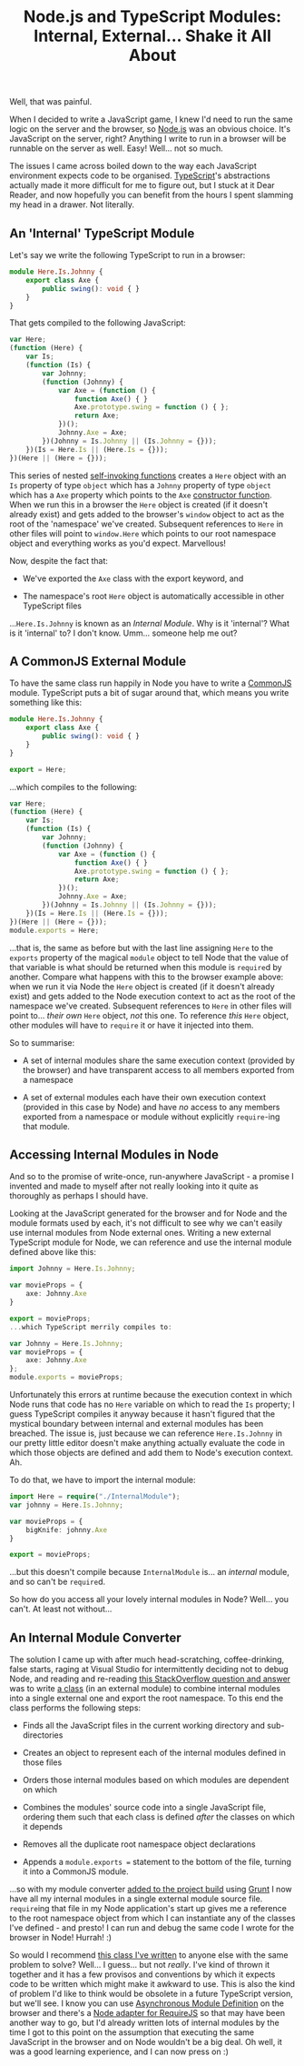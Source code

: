 ﻿---
layout: post
title: Node.js and TypeScript Modules&#58; Internal, External... Shake it All About
excerpt: When I decided to write a JavaScript game, I knew I'd need to run the same logic on the server and the browser, so Node.js was an obvious choice. It's JavaScript on the server, right? Anything I write to run in a browser will be runnable on the server as well. Easy! Well… not so much. Here's the misunderstandings and problems I faced, along with my solution.
tags: [JavaScript, TypeScript, Node.js]
---

Well, that was painful.

When I decided to write a JavaScript game, I knew I'd need to run the same logic on the server and 
the browser, so [Node.js](https://nodejs.org) was an obvious choice. It's JavaScript on the server,
right? Anything I write to run in a browser will be runnable on the server as well. Easy! Well... 
not so much.

The issues I came across boiled down to the way each JavaScript environment expects code to be
organised. [TypeScript](https://www.typescriptlang.org)'s abstractions actually made it more 
difficult for me to figure out, but I stuck at it Dear Reader, and now hopefully you can benefit 
from the hours I spent slamming my head in a drawer. Not literally.

## An 'Internal' TypeScript Module

Let's say we write the following TypeScript to run in a browser:

```typescript
module Here.Is.Johnny {
    export class Axe {
        public swing(): void { }
    }
}
```

That gets compiled to the following JavaScript:

```javascript
var Here;
(function (Here) {
    var Is;
    (function (Is) {
        var Johnny;
        (function (Johnny) {
            var Axe = (function () {
                function Axe() { }
                Axe.prototype.swing = function () { };
                return Axe;
            })();
            Johnny.Axe = Axe;
        })(Johnny = Is.Johnny || (Is.Johnny = {}));
    })(Is = Here.Is || (Here.Is = {}));
})(Here || (Here = {}));
```

This series of nested [self-invoking functions](https://www.w3schools.com/js/js_function_definition.asp) 
creates a `Here` object with an `Is` property of type `object` which has a `Johnny` property of 
type `object` which has a `Axe` property which points to the `Axe` 
[constructor function](https://javascript.info/constructor-new#:~:text=Constructor%20functions%20or%2C%20briefly%2C%20constructors,populated%20one%20at%20the%20end.). 
When we run this in a browser the `Here` object is created (if it doesn't already exist) and gets 
added to the browser's `window` object to act as the root of the 'namespace' we've created. 
Subsequent references to `Here` in other files will point to `window.Here` which points to our 
root namespace object and everything works as you'd expect. Marvellous!

Now, despite the fact that:

- We've exported the `Axe` class with the export keyword, and

- The namespace's root `Here` object is automatically accessible in other TypeScript files

...`Here.Is.Johnny` is known as an *Internal Module*. Why is it 'internal'? What is it 'internal' 
to? I don't know. Umm... someone help me out?

## A CommonJS External Module

To have the same class run happily in Node you have to write a [CommonJS](https://wiki.commonjs.org/wiki/CommonJS) 
module. TypeScript puts a bit of sugar around that, which means you write something like this:

```typescript
module Here.Is.Johnny {
    export class Axe {
        public swing(): void { }
    }
}

export = Here;
```

...which compiles to the following:

```javascript
var Here;
(function (Here) {
    var Is;
    (function (Is) {
        var Johnny;
        (function (Johnny) {
            var Axe = (function () {
                function Axe() { }
                Axe.prototype.swing = function () { };
                return Axe;
            })();
            Johnny.Axe = Axe;
        })(Johnny = Is.Johnny || (Is.Johnny = {}));
    })(Is = Here.Is || (Here.Is = {}));
})(Here || (Here = {}));
module.exports = Here;
```

...that is, the same as before but with the last line assigning `Here` to the `exports` property 
of the magical `module` object to tell Node that the value of that variable is what should be 
returned when this module is `require`d by another. Compare what happens with this to the browser 
example above: when we run it via Node the `Here` object is created (if it doesn't already exist)
and gets added to the Node execution context to act as the root of the namespace we've created. 
Subsequent references to `Here` in other files will point to... *their own* `Here` object, *not*
this one. To reference *this* `Here` object, other modules will have to `require` it or have it 
injected into them.

So to summarise:

- A set of internal modules share the same execution context (provided by the browser) and have 
  transparent access to all members exported from a namespace

- A set of external modules each have their own execution context (provided in this case by Node) 
  and have *no* access to any members exported from a namespace or module without explicitly 
  `require`-ing that module.

## Accessing Internal Modules in Node

And so to the promise of write-once, run-anywhere JavaScript - a promise I invented and made to 
myself after not really looking into it quite as thoroughly as perhaps I should have.

Looking at the JavaScript generated for the browser and for Node and the module formats used by 
each, it's not difficult to see why we can't easily use internal modules from Node external ones. 
Writing a new external TypeScript module for Node, we can reference and use the internal module 
defined above like this:

```typescript
import Johnny = Here.Is.Johnny;

var movieProps = {
    axe: Johnny.Axe
}

export = movieProps;
...which TypeScript merrily compiles to:

var Johnny = Here.Is.Johnny;
var movieProps = {
    axe: Johnny.Axe
};
module.exports = movieProps;
```

Unfortunately this errors at runtime because the execution context in which Node runs that code has
no `Here` variable on which to read the `Is` property; I guess TypeScript compiles it anyway 
because it hasn't figured that the mystical boundary between internal and external modules has been
breached. The issue is, just because we can reference `Here.Is.Johnny` in our pretty little editor 
doesn't make anything actually evaluate the code in which those objects are defined and add them to
Node's execution context. Ah.

To do that, we have to import the internal module:

```typescript
import Here = require("./InternalModule");
var johnny = Here.Is.Johnny;

var movieProps = {
    bigKnife: johnny.Axe
}

export = movieProps;
```

...but this doesn't compile because `InternalModule` is... an *internal* module, and so can't be 
`require`d.

So how do you access all your lovely internal modules in Node? Well... you can't. At least not 
without...

## An Internal Module Converter

The solution I came up with after much head-scratching, coffee-drinking, false starts, raging at 
Visual Studio for intermittently deciding not to debug Node, and reading and re-reading [this 
StackOverflow question and answer](https://stackoverflow.com/questions/17719258/wrap-many-internal-modules-for-exporting-in-typescript) 
was to write [a class](https://github.com/SteveWilkes/BoardGameEngine/blob/master/BoardGameEngine.Node/Scripts/Generic/AgileObjects.TypeScript.InternalModuleLoaderBase.ts)
(in an external module) to combine internal modules into a single external one and export the root 
namespace. To this end the class performs the following steps:

- Finds all the JavaScript files in the current working directory and sub-directories

- Creates an object to represent each of the internal modules defined in those files

- Orders those internal modules based on which modules are dependent on which

- Combines the modules' source code into a single JavaScript file, ordering them such that each 
  class is defined *after* the classes on which it depends

- Removes all the duplicate root namespace object declarations

- Appends a `module.exports =` statement to the bottom of the file, turning it into a CommonJS 
  module.

...so with my module converter [added to the project build](https://nodejstools.codeplex.com/wikipage?title=PreAndPostBuildActions) 
using [Grunt](https://gruntjs.com/getting-started) I now have all my internal modules in a single 
external module source file. `require`ing that file in my Node application's start up gives me a 
reference to the root namespace object from which I can instantiate any of the classes I've 
defined - and presto! I can run and debug the same code I wrote for the browser in Node! Hurrah! :)

So would I recommend [this class I've written](https://github.com/SteveWilkes/BoardGameEngine/blob/master/BoardGameEngine.Node/Scripts/Generic/AgileObjects.TypeScript.InternalModuleLoaderBase.ts) 
to anyone else with the same problem to solve? Well... I guess... but not *really*. I've kind of 
thrown it together and it has a few provisos and conventions by which it expects code to be written
which might make it awkward to use. This is also the kind of problem I'd like to think would be 
obsolete in a future TypeScript version, but we'll see. I know you can use [Asynchronous Module 
Definition](https://en.wikipedia.org/wiki/Asynchronous_module_definition) on the browser and there's
a [Node adapter for RequireJS](https://requirejs.org/docs/node.html) so that may have been another 
way to go, but I'd already written lots of internal modules by the time I got to this point on the 
assumption that executing the same JavaScript in the browser and on Node wouldn't be a big deal. Oh
well, it was a good learning experience, and I can now press on :)